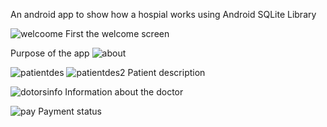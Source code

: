 An android app to show how a hospial works using Android SQLite Library


![welcoome](https://cloud.githubusercontent.com/assets/18600300/25564991/a7edc5e8-2ddc-11e7-9509-370e92043b69.jpg)
First the welcome screen

Purpose of the app
![about](https://cloud.githubusercontent.com/assets/18600300/25564993/ac7005d6-2ddc-11e7-9eaa-e4c1f68bd563.jpg)

![patientdes](https://cloud.githubusercontent.com/assets/18600300/25564995/b2ada93a-2ddc-11e7-963e-7a30e13bb1ba.jpg)
![patientdes2](https://cloud.githubusercontent.com/assets/18600300/25565080/36ad3eb6-2dde-11e7-9134-cca38f614785.jpg)
Patient description


![dotorsinfo](https://cloud.githubusercontent.com/assets/18600300/25564996/bc090d76-2ddc-11e7-8066-7d4dd8fe21e7.jpg)
Information about the doctor

![pay](https://cloud.githubusercontent.com/assets/18600300/25564999/cd1df0cc-2ddc-11e7-9c5c-97f2cb1b8f99.jpg)
Payment status

